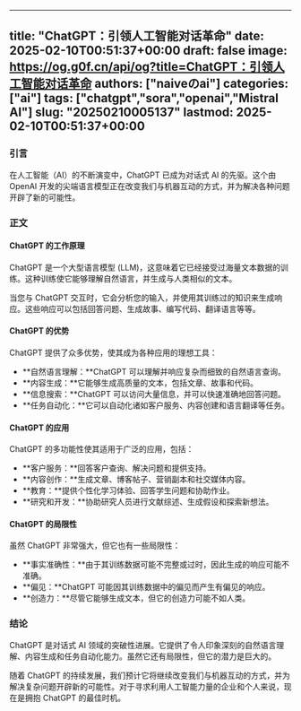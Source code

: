
---
title: "ChatGPT：引领人工智能对话革命"
date: 2025-02-10T00:51:37+00:00
draft: false
image: https://og.g0f.cn/api/og?title=ChatGPT：引领人工智能对话革命
authors: ["naiveのai"]
categories: ["ai"]
tags: ["chatgpt","sora","openai","Mistral AI"]
slug: "20250210005137"
lastmod: 2025-02-10T00:51:37+00:00
---
### 引言

在人工智能（AI）的不断演变中，ChatGPT 已成为对话式 AI 的先驱。这个由 OpenAI 开发的尖端语言模型正在改变我们与机器互动的方式，并为解决各种问题开辟了新的可能性。

### 正文

#### ChatGPT 的工作原理

ChatGPT 是一个大型语言模型 (LLM)，这意味着它已经接受过海量文本数据的训练。这种训练使它能够理解自然语言，并生成与人类相似的文本。

当您与 ChatGPT 交互时，它会分析您的输入，并使用其训练过的知识来生成响应。这些响应可以包括回答问题、生成故事、编写代码、翻译语言等等。

#### ChatGPT 的优势

ChatGPT 提供了众多优势，使其成为各种应用的理想工具：

* **自然语言理解：**ChatGPT 可以理解并响应复杂而细致的自然语言查询。
* **内容生成：**它能够生成高质量的文本，包括文章、故事和代码。
* **信息搜索：**ChatGPT 可以访问大量信息，并可以快速准确地回答问题。
* **任务自动化：**它可以自动化诸如客户服务、内容创建和语言翻译等任务。

#### ChatGPT 的应用

ChatGPT 的多功能性使其适用于广泛的应用，包括：

* **客户服务：**回答客户查询、解决问题和提供支持。
* **内容创作：**生成文章、博客帖子、营销副本和社交媒体内容。
* **教育：**提供个性化学习体验、回答学生问题和协助作业。
* **研究和开发：**协助研究人员进行文献综述、生成假设和探索新想法。

#### ChatGPT 的局限性

虽然 ChatGPT 非常强大，但它也有一些局限性：

* **事实准确性：**由于其训练数据可能不完整或过时，因此生成的响应可能不准确。
* **偏见：**ChatGPT 可能因其训练数据中的偏见而产生有偏见的响应。
* **创造力：**尽管它能够生成文本，但它的创造力可能不如人类。

### 结论

ChatGPT 是对话式 AI 领域的突破性进展。它提供了令人印象深刻的自然语言理解、内容生成和任务自动化能力。虽然它还有局限性，但它的潜力是巨大的。

随着 ChatGPT 的持续发展，我们预计它将继续改变我们与机器互动的方式，并为解决复杂问题开辟新的可能性。对于寻求利用人工智能力量的企业和个人来说，现在是拥抱 ChatGPT 的最佳时机。
